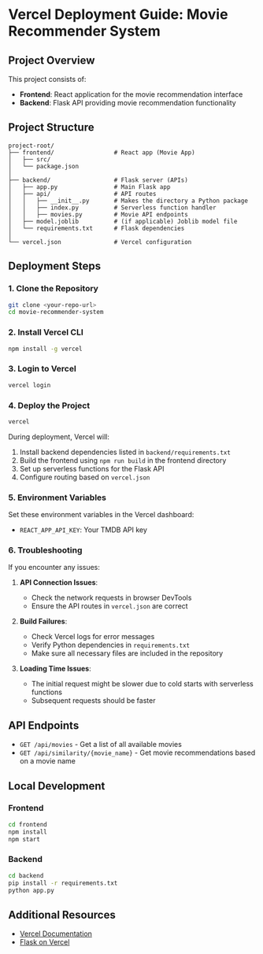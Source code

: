 # Vercel Deployment Guide: Movie Recommender System

## Project Overview

This project consists of:
- **Frontend**: React application for the movie recommendation interface
- **Backend**: Flask API providing movie recommendation functionality

## Project Structure

```
project-root/
├── frontend/                 # React app (Movie App)
│   ├── src/
│   └── package.json
│
├── backend/                  # Flask server (APIs)
│   ├── app.py                # Main Flask app
│   ├── api/                  # API routes
│   │   ├── __init__.py       # Makes the directory a Python package
│   │   ├── index.py          # Serverless function handler
│   │   ├── movies.py         # Movie API endpoints
│   ├── model.joblib          # (if applicable) Joblib model file
│   └── requirements.txt      # Flask dependencies
│
└── vercel.json               # Vercel configuration
```

## Deployment Steps

### 1. Clone the Repository

```bash
git clone <your-repo-url>
cd movie-recommender-system
```

### 2. Install Vercel CLI

```bash
npm install -g vercel
```

### 3. Login to Vercel

```bash
vercel login
```

### 4. Deploy the Project

```bash
vercel
```

During deployment, Vercel will:
1. Install backend dependencies listed in `backend/requirements.txt`
2. Build the frontend using `npm run build` in the frontend directory
3. Set up serverless functions for the Flask API
4. Configure routing based on `vercel.json`

### 5. Environment Variables

Set these environment variables in the Vercel dashboard:
- `REACT_APP_API_KEY`: Your TMDB API key

### 6. Troubleshooting

If you encounter any issues:

1. **API Connection Issues**:
   - Check the network requests in browser DevTools
   - Ensure the API routes in `vercel.json` are correct

2. **Build Failures**:
   - Check Vercel logs for error messages
   - Verify Python dependencies in `requirements.txt`
   - Make sure all necessary files are included in the repository

3. **Loading Time Issues**:
   - The initial request might be slower due to cold starts with serverless functions
   - Subsequent requests should be faster

## API Endpoints

- `GET /api/movies` - Get a list of all available movies
- `GET /api/similarity/{movie_name}` - Get movie recommendations based on a movie name

## Local Development

### Frontend

```bash
cd frontend
npm install
npm start
```

### Backend

```bash
cd backend
pip install -r requirements.txt
python app.py
```

## Additional Resources

- [Vercel Documentation](https://vercel.com/docs)
- [Flask on Vercel](https://vercel.com/guides/using-flask-with-vercel) 
